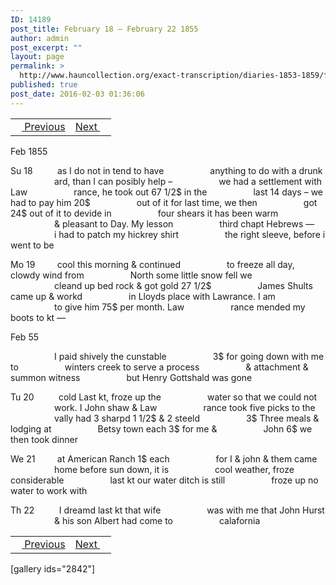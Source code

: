 ```yaml
---
ID: 14189
post_title: February 18 – February 22 1855
author: admin
post_excerpt: ""
layout: page
permalink: >
  http://www.hauncollection.org/exact-transcription/diaries-1853-1859/february-18-february-22-1855/
published: true
post_date: 2016-02-03 01:36:06
---
```

<table style="width: 100%;" align="center">
<tbody>
<tr>
<td><a href="http://www.hauncollection.org/version-2/diaries-1853-1859/february-13-february-18-1855/"><img src="https://lh3.googleusercontent.com/-EFJpxxNiPNw/VqgtWBCZrMI/AAAAAAAAAFU/WfY4lPFWWkg/s800-Ic42/Soeb-Plain-Arrows-8-10px.png" alt="" width="10" height="10" /> Previous</a></td>
<td style="text-align: right;"><a href="http://www.hauncollection.org/version-2/diaries-1853-1859/february-22-february-25-1855/">Next <img src="https://lh3.googleusercontent.com/-67k0cYlpXHw/VqgtWKz1MXI/AAAAAAAAAFU/k9PW_Piyurk/s800-Ic42/Soeb-Plain-Arrows-5-10px.png" alt="" width="10" height="10" /></a></td>
</tr>
</tbody>
</table>
Feb 1855

Su 18          as I do not in tend to have
<span style="margin-left: 70px;">anything to do with a drunk
<span style="margin-left: 70px;">ard, than I can posibly help –
<span style="margin-left: 70px;">we had a settlement with Law
<span style="margin-left: 70px;">rance, he took out 67 1/2$ in the
<span style="margin-left: 70px;">last 14 days – we had to pay him 20$
<span style="margin-left: 70px;">out of it for last time, we then
<span style="margin-left: 70px;">got 24$ out of it to devide in
<span style="margin-left: 70px;">four shears it has been warm
<span style="margin-left: 70px;">&amp; pleasant to Day. My lesson
<span style="margin-left: 70px;">third chapt Hebrews —
<span style="margin-left: 70px;">i had to patch my hickrey shirt
<span style="margin-left: 70px;">the right sleeve, before i went to be</span></span></span></span></span></span></span></span></span></span></span></span>

Mo 19         cool this morning &amp; continued
<span style="margin-left: 70px;">to freeze all day, clowdy wind from
<span style="margin-left: 70px;">North some little snow fell we
<span style="margin-left: 70px;">cleand up bed rock &amp; got gold 27 1/2$
<span style="margin-left: 70px;">James Shults came up &amp; workd
<span style="margin-left: 70px;">in Lloyds place with Lawrance. I am
<span style="margin-left: 70px;">to give him 75$ per month. Law
<span style="margin-left: 70px;">rance mended my boots to kt —</span></span></span></span></span></span></span>

Feb 55

<span style="margin-left: 70px;">I paid shively the cunstable
<span style="margin-left: 70px;">3$ for going down with me to
<span style="margin-left: 70px;">winters creek to serve a process
<span style="margin-left: 70px;">&amp; attachment &amp; summon witness
<span style="margin-left: 70px;">but Henry Gottshald was gone</span></span></span></span></span>

Tu 20          cold Last kt, froze up the
<span style="margin-left: 70px;">water so that we could not
<span style="margin-left: 70px;">work. I John shaw &amp; Law
<span style="margin-left: 70px;">rance took five picks to the
<span style="margin-left: 70px;">vally had 3 sharpd 1 1/2$ &amp; 2 steeld
<span style="margin-left: 70px;">3$ Three meals &amp; lodging at
<span style="margin-left: 70px;">Betsy town each 3$ for me &amp;
<span style="margin-left: 70px;">John 6$ we then took dinner</span></span></span></span></span></span></span>

We 21         at American Ranch 1$ each
<span style="margin-left: 70px;">for I &amp; john &amp; them came
<span style="margin-left: 70px;">home before sun down, it is
<span style="margin-left: 70px;">cool weather, froze considerable
<span style="margin-left: 70px;">last kt our water ditch is still
<span style="margin-left: 70px;">froze up no water to work with</span></span></span></span></span>

Th 22          I dreamd last kt that wife
<span style="margin-left: 70px;">was with me that John Hurst
<span style="margin-left: 70px;">&amp; his son Albert had come to
<span style="margin-left: 70px;">calafornia</span></span></span>
<table style="width: 100%;" align="center">
<tbody>
<tr>
<td><a href="http://www.hauncollection.org/version-2/diaries-1853-1859/february-13-february-18-1855/"><img src="https://lh3.googleusercontent.com/-EFJpxxNiPNw/VqgtWBCZrMI/AAAAAAAAAFU/WfY4lPFWWkg/s800-Ic42/Soeb-Plain-Arrows-8-10px.png" alt="" width="10" height="10" /> Previous</a></td>
<td style="text-align: right;"><a href="http://www.hauncollection.org/version-2/diaries-1853-1859/february-22-february-25-1855/">Next <img src="https://lh3.googleusercontent.com/-67k0cYlpXHw/VqgtWKz1MXI/AAAAAAAAAFU/k9PW_Piyurk/s800-Ic42/Soeb-Plain-Arrows-5-10px.png" alt="" width="10" height="10" /></a></td>
</tr>
</tbody>
</table>
[gallery ids="2842"]